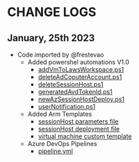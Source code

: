 # __CHANGE LOGS__

## __January, 25th 2023__

- Code imported by @frestevao
    - Added powershel automations V1.0
        - [addVmToLawsWorkspace.ps1](https://github.com/frestevao/avd-sessionhost-automation/blob/main/powershellAutomations/addVmToLawsWorkspace)
        - [deleteAdCoputerAccount.ps1](https://github.com/frestevao/avd-sessionhost-automation/blob/4baa71d5ee1db64a08e768bcfb8e6315b2b04a93/powershellAutomations/DeleteAdComputerAccount)
        - [deleteSessionHost.ps1](https://github.com/frestevao/avd-sessionhost-automation/blob/4baa71d5ee1db64a08e768bcfb8e6315b2b04a93/powershellAutomations/deleteSessionHost)
        - [generatedAvdTokenId.ps1](https://github.com/frestevao/avd-sessionhost-automation/blob/4baa71d5ee1db64a08e768bcfb8e6315b2b04a93/powershellAutomations/generateAvdTokenId)
        - [newAzSessionHostDeploy.ps1](https://github.com/frestevao/avd-sessionhost-automation/blob/4baa71d5ee1db64a08e768bcfb8e6315b2b04a93/powershellAutomations/newAzSessionHostDeploy)
        - [userNotification.ps1](https://github.com/frestevao/avd-sessionhost-automation/blob/4baa71d5ee1db64a08e768bcfb8e6315b2b04a93/powershellAutomations/userNotification)
    - Added Arm Templates
        - [sessionHost parameters file](https://github.com/frestevao/avd-sessionhost-automation/blob/4baa71d5ee1db64a08e768bcfb8e6315b2b04a93/sessionHostTemplate/parameters.json)
        - [sessionHost deployment file](https://github.com/frestevao/avd-sessionhost-automation/blob/4baa71d5ee1db64a08e768bcfb8e6315b2b04a93/sessionHostTemplate/template.json)
        - [virtual machine custom template](https://github.com/frestevao/avd-sessionhost-automation/blob/4baa71d5ee1db64a08e768bcfb8e6315b2b04a93/vmTemplate)
    - Azure DevOps Pipelines
        - [pipeline.yml](https://github.com/frestevao/avd-sessionhost-automation/blob/4baa71d5ee1db64a08e768bcfb8e6315b2b04a93/pipeline/pipeline.yml)
